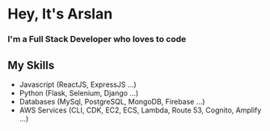 # Hey, It's Arslan

### I'm a Full Stack Developer who loves to code

## My Skills

- Javascript (ReactJS, ExpressJS ...)
- Python (Flask, Selenium, Django ...)
- Databases (MySql, PostgreSQL, MongoDB, Firebase ...)
- AWS Services (CLI, CDK, EC2, ECS, Lambda, Route 53, Cognito, Amplify ...)